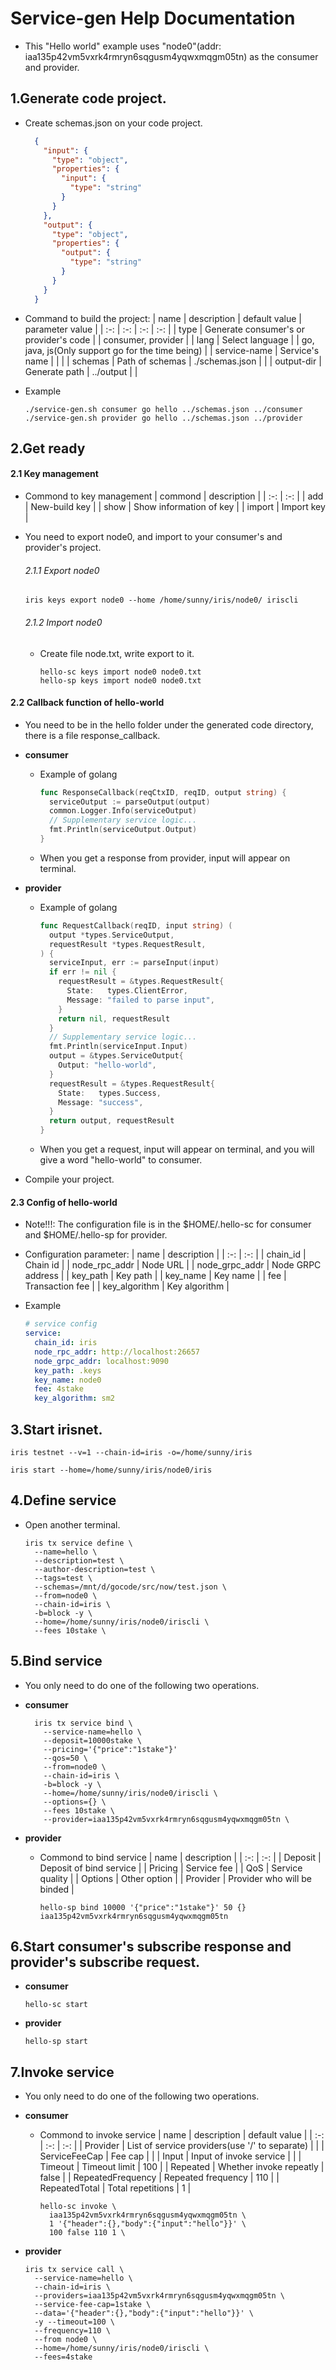 # Service-gen Help Documentation

- This "Hello world" example uses "node0"(addr: iaa135p42vm5vxrk4rmryn6sqgusm4yqwxmqgm05tn) as the consumer and provider.

## 1.Generate code project.

  - Create schemas.json on your code project.
    ```json
      {
        "input": {
          "type": "object",
          "properties": {
            "input": {
              "type": "string"
            }
          }
        },
        "output": {
          "type": "object",
          "properties": {
            "output": {
              "type": "string"
            }
          }
        }
      }
    ```

  - Command to build the project: 
    | name | description | default value | parameter value |
    | :-: | :-: | :-: | :-: |
    | type | Generate consumer's or provider's code | | consumer, provider |
    | lang | Select language | | go, java, js(Only support go for the time being) |
    | service-name | Service's name |  |  |
    | schemas | Path of schemas | ./schemas.json |  |
    | output-dir | Generate path | ../output |  |
  - Example
    ```shell
    ./service-gen.sh consumer go hello ../schemas.json ../consumer
    ./service-gen.sh provider go hello ../schemas.json ../provider
    ```

## 2.Get ready

  #### 2.1 Key management
  - Commond to key management
    | commond | description |
    | :-: | :-: |
    | add | New-build key |
    | show | Show information of key |
    | import | Import key |
    
  - You need to export node0, and import to your consumer's and provider's project.

    ###### 2.1.1 Export node0

      ```shell
      iris keys export node0 --home /home/sunny/iris/node0/ iriscli
      ```

    ###### 2.1.2 Import node0

      - Create file node.txt, write export to it.

        ```shell
        hello-sc keys import node0 node0.txt
        hello-sp keys import node0 node0.txt
        ```

  #### 2.2 Callback function of hello-world
  - You need to be in the hello folder under the generated code directory, there is a file response_callback.

  - **consumer**
    - Example of golang
      ```go
      func ResponseCallback(reqCtxID, reqID, output string) {
        serviceOutput := parseOutput(output)
        common.Logger.Info(serviceOutput)
        // Supplementary service logic...
        fmt.Println(serviceOutput.Output)
      }
      ```
    - When you get a response from provider, input will appear on terminal.
  
  - **provider**
    - Example of golang
      ```go
      func RequestCallback(reqID, input string) (
        output *types.ServiceOutput,
        requestResult *types.RequestResult,
      ) {
        serviceInput, err := parseInput(input)
        if err != nil {
          requestResult = &types.RequestResult{
            State:   types.ClientError,
            Message: "failed to parse input",
          }
          return nil, requestResult
        }
        // Supplementary service logic...
        fmt.Println(serviceInput.Input)
        output = &types.ServiceOutput{
          Output: "hello-world",
        }
        requestResult = &types.RequestResult{
          State:   types.Success,
          Message: "success",
        }
        return output, requestResult
      }
      ```
    - When you get a request, input will appear on terminal, and you will give a word "hello-world" to consumer.
  
  - Compile your project.

  #### 2.3 Config of hello-world
  - Note!!!: The configuration file is in the $HOME/.hello-sc for consumer and $HOME/.hello-sp for provider.

  - Configuration parameter:
    | name | description |
    | :-: | :-: |
    | chain_id | Chain id |
    | node_rpc_addr | Node URL |
    | node_grpc_addr | Node GRPC address |
    | key_path | Key path |
    | key_name | Key name |
    | fee | Transaction fee |
    | key_algorithm | Key algorithm |
  
  - Example
    ```yaml
    # service config
    service:
      chain_id: iris
      node_rpc_addr: http://localhost:26657
      node_grpc_addr: localhost:9090
      key_path: .keys
      key_name: node0
      fee: 4stake
      key_algorithm: sm2
    ```

## 3.Start irisnet.
  ```shell
  iris testnet --v=1 --chain-id=iris -o=/home/sunny/iris

  iris start --home=/home/sunny/iris/node0/iris
  ```

## 4.Define service
  - Open another terminal.
    ```shell
    iris tx service define \
      --name=hello \
      --description=test \
      --author-description=test \
      --tags=test \
      --schemas=/mnt/d/gocode/src/now/test.json \
      --from=node0 \
      --chain-id=iris \
      -b=block -y \
      --home=/home/sunny/iris/node0/iriscli \
      --fees 10stake \
    ```

## 5.Bind service

  - You only need to do one of the following two operations.

  - **consumer**
    ```shell
      iris tx service bind \
        --service-name=hello \
        --deposit=10000stake \
        --pricing='{"price":"1stake"}' 
        --qos=50 \
        --from=node0 \
        --chain-id=iris \
        -b=block -y \
        --home=/home/sunny/iris/node0/iriscli \
        --options={} \
        --fees 10stake \
        --provider=iaa135p42vm5vxrk4rmryn6sqgusm4yqwxmqgm05tn \
    ```

  - **provider**
    - Commond to bind service
      | name | description |
      | :-: | :-: |
      | Deposit | Deposit of bind service |
      | Pricing | Service fee |
      | QoS | Service quality |
      | Options | Other option |
      | Provider | Provider who will be binded |
    
      ```shell
      hello-sp bind 10000 '{"price":"1stake"}' 50 {} iaa135p42vm5vxrk4rmryn6sqgusm4yqwxmqgm05tn
      ```

## 6.Start consumer's subscribe response and provider's subscribe request.
  - **consumer**
    ```shell
    hello-sc start
    ```
  
  - **provider**
    ```shell
    hello-sp start
    ```

## 7.Invoke service
  - You only need to do one of the following two operations.

  - **consumer**
    - Commond to invoke service
      | name | description | default value |
      | :-: | :-: | :-: |
      | Provider | List of service providers(use '/' to separate) |  |
      | ServiceFeeCap | Fee cap |  |
      | Input | Input of invoke service |  |
      | Timeout | Timeout limit | 100 |
      | Repeated | Whether invoke repeatly | false |
      | RepeatedFrequency | Repeated frequency | 110 |
      | RepeatedTotal | Total repetitions | 1 |
    
      ```shell
      hello-sc invoke \
        iaa135p42vm5vxrk4rmryn6sqgusm4yqwxmqgm05tn \
        1 '{"header":{},"body":{"input":"hello"}}' \
        100 false 110 1 \
      ```

  - **provider**
    ```shell
    iris tx service call \
      --service-name=hello \
      --chain-id=iris \
      --providers=iaa135p42vm5vxrk4rmryn6sqgusm4yqwxmqgm05tn \
      --service-fee-cap=1stake \
      --data='{"header":{},"body":{"input":"hello"}}' \
      -y --timeout=100 \
      --frequency=110 \
      --from node0 \
      --home=/home/sunny/iris/node0/iriscli \
      --fees=4stake
    ```
